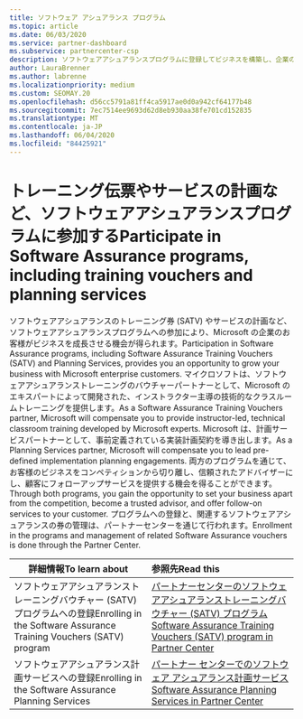 ```yaml
---
title: ソフトウェア アシュアランス プログラム
ms.topic: article
ms.date: 06/03/2020
ms.service: partner-dashboard
ms.subservice: partnercenter-csp
description: ソフトウェアアシュアランスプログラムに登録してビジネスを構築し、企業のお客様にトレーニングと計画を提供するための補償を受けることができます。
author: LauraBrenner
ms.author: labrenne
ms.localizationpriority: medium
ms.custom: SEOMAY.20
ms.openlocfilehash: d56cc5791a81ff4ca5917ae0d0a942cf64177b48
ms.sourcegitcommit: 7ec7514ee9693d62d8eb930aa38fe701cd152835
ms.translationtype: MT
ms.contentlocale: ja-JP
ms.lasthandoff: 06/04/2020
ms.locfileid: "84425921"
---
```

# <a name="participate-in-software-assurance-programs-including-training-vouchers-and-planning-services"></a><span data-ttu-id="4f6fc-103">トレーニング伝票やサービスの計画など、ソフトウェアアシュアランスプログラムに参加する</span><span class="sxs-lookup"><span data-stu-id="4f6fc-103">Participate in Software Assurance programs, including training vouchers and planning services</span></span>

<span data-ttu-id="4f6fc-104">ソフトウェアアシュアランスのトレーニング券 (SATV) やサービスの計画など、ソフトウェアアシュアランスプログラムへの参加により、Microsoft の企業のお客様がビジネスを成長させる機会が得られます。</span><span class="sxs-lookup"><span data-stu-id="4f6fc-104">Participation in Software Assurance programs, including Software Assurance Training Vouchers (SATV) and Planning Services, provides you an opportunity to grow your business with Microsoft enterprise customers.</span></span> <span data-ttu-id="4f6fc-105">マイクロソフトは、ソフトウェアアシュアランストレーニングのバウチャーパートナーとして、Microsoft のエキスパートによって開発された、インストラクター主導の技術的なクラスルームトレーニングを提供します。</span><span class="sxs-lookup"><span data-stu-id="4f6fc-105">As a Software Assurance Training Vouchers partner, Microsoft will compensate you to provide instructor-led, technical classroom training developed by Microsoft experts.</span></span> <span data-ttu-id="4f6fc-106">Microsoft は、計画サービスパートナーとして、事前定義されている実装計画契約を導き出します。</span><span class="sxs-lookup"><span data-stu-id="4f6fc-106">As a Planning Services partner, Microsoft will compensate you to lead pre-defined implementation planning engagements.</span></span> <span data-ttu-id="4f6fc-107">両方のプログラムを通じて、お客様のビジネスをコンペティションから切り離し、信頼されたアドバイザーにし、顧客にフォローアップサービスを提供する機会を得ることができます。</span><span class="sxs-lookup"><span data-stu-id="4f6fc-107">Through both programs, you gain the opportunity to set your business apart from the competition, become a trusted advisor, and offer follow-on services to your customer.</span></span> <span data-ttu-id="4f6fc-108">プログラムへの登録と、関連するソフトウェアアシュアランスの券の管理は、パートナーセンターを通じて行われます。</span><span class="sxs-lookup"><span data-stu-id="4f6fc-108">Enrollment in the programs and management of related Software Assurance vouchers is done through the Partner Center.</span></span>

|<span data-ttu-id="4f6fc-109">**詳細情報**</span><span class="sxs-lookup"><span data-stu-id="4f6fc-109">**To learn about**</span></span>   |<span data-ttu-id="4f6fc-110">**参照先**</span><span class="sxs-lookup"><span data-stu-id="4f6fc-110">**Read this**</span></span>   |
|--------------------------|:------------------|
|<span data-ttu-id="4f6fc-111">ソフトウェアアシュアランストレーニングバウチャー (SATV) プログラムへの登録</span><span class="sxs-lookup"><span data-stu-id="4f6fc-111">Enrolling in the Software Assurance Training Vouchers (SATV) program</span></span>|[<span data-ttu-id="4f6fc-112">パートナーセンターのソフトウェアアシュアランストレーニングバウチャー (SATV) プログラム</span><span class="sxs-lookup"><span data-stu-id="4f6fc-112">Software Assurance Training Vouchers (SATV) program in Partner Center</span></span>](software-assurance-satv.md)|
|<span data-ttu-id="4f6fc-113">ソフトウェアアシュアランス計画サービスへの登録</span><span class="sxs-lookup"><span data-stu-id="4f6fc-113">Enrolling in the Software Assurance Planning Services</span></span>|[<span data-ttu-id="4f6fc-114">パートナー センターでのソフトウェア アシュアランス計画サービス</span><span class="sxs-lookup"><span data-stu-id="4f6fc-114">Software Assurance Planning Services in Partner Center</span></span>](software-assurance-dps.md) |
